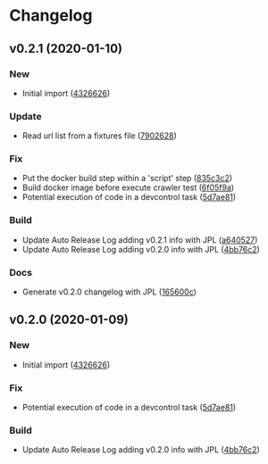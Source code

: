 # Changelog

## v0.2.1 (2020-01-10)

### New

* Initial import ([4326626](https://github.com/teecke/docker-cypress-crawler/commit/4326626))

### Update

* Read url list from a fixtures file ([7902628](https://github.com/teecke/docker-cypress-crawler/commit/7902628))

### Fix

* Put the docker build step within a 'script' step ([835c3c2](https://github.com/teecke/docker-cypress-crawler/commit/835c3c2))
* Build docker image before execute crawler test ([6f05f9a](https://github.com/teecke/docker-cypress-crawler/commit/6f05f9a))
* Potential execution of code in a devcontrol task ([5d7ae81](https://github.com/teecke/docker-cypress-crawler/commit/5d7ae81))

### Build

* Update Auto Release Log adding v0.2.1 info with JPL ([a640527](https://github.com/teecke/docker-cypress-crawler/commit/a640527))
* Update Auto Release Log adding v0.2.0 info with JPL ([4bb76c2](https://github.com/teecke/docker-cypress-crawler/commit/4bb76c2))

### Docs

* Generate v0.2.0 changelog with JPL ([165600c](https://github.com/teecke/docker-cypress-crawler/commit/165600c))

## v0.2.0 (2020-01-09)

### New

* Initial import ([4326626](https://github.com/teecke/docker-cypress-crawler/commit/4326626))

### Fix

* Potential execution of code in a devcontrol task ([5d7ae81](https://github.com/teecke/docker-cypress-crawler/commit/5d7ae81))

### Build

* Update Auto Release Log adding v0.2.0 info with JPL ([4bb76c2](https://github.com/teecke/docker-cypress-crawler/commit/4bb76c2))

